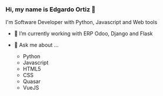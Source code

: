 ### Hi, my name is Edgardo Ortiz 👋

I'm Software Developer with Python, Javascript and Web tools

- 🔭 I’m currently working with ERP Odoo, Django and Flask

- 💬 Ask me about ...
  - Python
  - Javascript
  - HTML5
  - CSS
  - Quasar
  - VueJS


<!--
**eortizromero/eortizromero** is a ✨ _special_ ✨ repository because its `README.md` (this file) appears on your GitHub profile.

Here are some ideas to get you started:

- 🔭 I’m currently working on ...
- 🌱 I’m currently learning ...
- 👯 I’m looking to collaborate on ...
- 🤔 I’m looking for help with ...
- 💬 Ask me about ...
- 📫 How to reach me: ...
- 😄 Pronouns: ...
- ⚡ Fun fact: ...
-->
